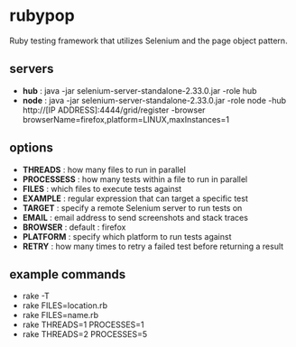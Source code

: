 rubypop
=======

Ruby testing framework that utilizes Selenium and the page object pattern.

servers
-------
* **hub** : java -jar selenium-server-standalone-2.33.0.jar -role hub
* **node** : java -jar selenium-server-standalone-2.33.0.jar -role node -hub http://[IP ADDRESS]:4444/grid/register -browser browserName=firefox,platform=LINUX,maxInstances=1

options
-------
* **THREADS** : how many files to run in parallel
* **PROCESSESS** : how many tests within a file to run in parallel
* **FILES** : which files to execute tests against
* **EXAMPLE** : regular expression that can target a specific test
* **TARGET** : specify a remote Selenium server to run tests on
* **EMAIL** : email address to send screenshots and stack traces
* **BROWSER** : default : firefox
* **PLATFORM** : specify which platform to run tests against
* **RETRY** : how many times to retry a failed test before returning a result

example commands
-------
* rake -T
* rake FILES=location.rb
* rake FILES=name.rb
* rake THREADS=1 PROCESSES=1
* rake THREADS=2 PROCESSES=5
